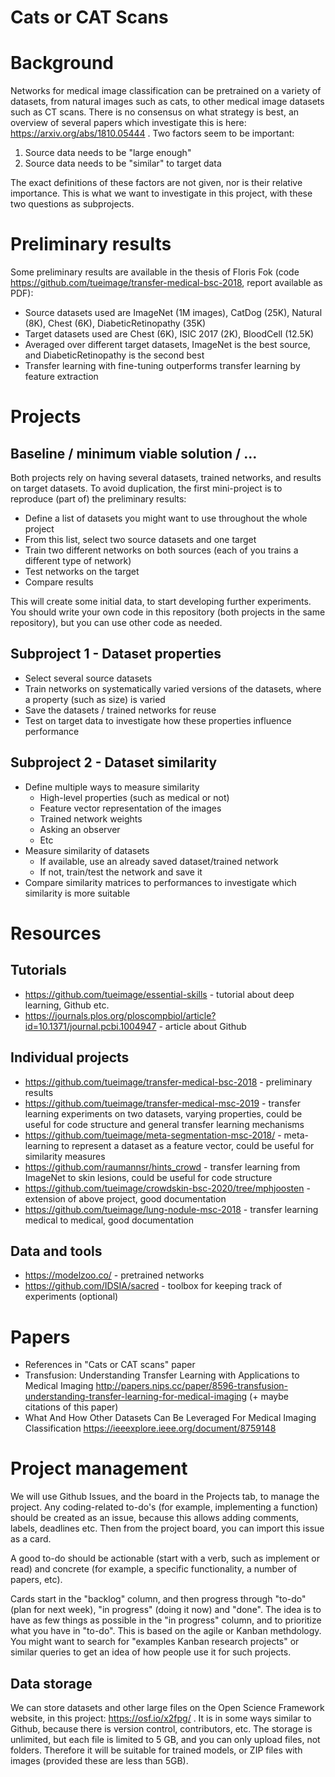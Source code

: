 # Cats or CAT Scans 



# Background

Networks for medical image classification can be pretrained on a variety of datasets, from natural images such as cats, to other medical image datasets such as CT scans. There is no consensus on what strategy is best, an overview of several papers which investigate this is here: https://arxiv.org/abs/1810.05444 . 
Two factors seem to be important:

1) Source data needs to be "large enough" 
2) Source data needs to be "similar" to target data

The exact definitions of these factors are not given, nor is their relative importance. This is what we want to investigate in this project, with these two questions as subprojects.  

# Preliminary results

Some preliminary results are available in the thesis of Floris Fok (code https://github.com/tueimage/transfer-medical-bsc-2018, report available as PDF):
* Source datasets used are ImageNet (1M images), CatDog (25K), Natural (8K), Chest (6K), DiabeticRetinopathy (35K) 
* Target datasets used are Chest (6K), ISIC 2017 (2K), BloodCell (12.5K)
* Averaged over different target datasets, ImageNet is the best source, and DiabeticRetinopathy is the second best 
* Transfer learning with fine-tuning outperforms transfer learning by feature extraction 


# Projects

## Baseline / minimum viable solution / ...  
Both projects rely on having several datasets, trained networks, and results on target datasets. To avoid duplication, the first mini-project is to reproduce (part of) the preliminary results:

* Define a list of datasets you might want to use throughout the whole project
* From this list, select two source datasets and one target
* Train two different networks on both sources (each of you trains a different type of network) 
* Test networks on the target
* Compare results 

This will create some initial data, to start developing further experiments. You should write your own code in this repository (both projects in the same repository), but you can use other code as needed. 


## Subproject 1 - Dataset properties 
* Select several source datasets 
* Train networks on systematically varied versions of the datasets, where a property (such as size) is varied
* Save the datasets / trained networks for reuse
* Test on target data to investigate how these properties influence performance


## Subproject 2 - Dataset similarity
* Define multiple ways to measure similarity
    * High-level properties (such as medical or not) 
    * Feature vector representation of the images
    * Trained network weights
    * Asking an observer
    * Etc
* Measure similarity of datasets 
    * If available, use an already saved dataset/trained network
    * If not, train/test the network and save it
* Compare similarity matrices to performances to investigate which similarity is more suitable




# Resources


## Tutorials
* https://github.com/tueimage/essential-skills - tutorial about deep learning, Github etc. 
* https://journals.plos.org/ploscompbiol/article?id=10.1371/journal.pcbi.1004947 - article about Github

## Individual projects
* https://github.com/tueimage/transfer-medical-bsc-2018 - preliminary results
* https://github.com/tueimage/transfer-medical-msc-2019 - transfer learning experiments on two datasets, varying properties, could be useful for code structure and general transfer learning mechanisms 
* https://github.com/tueimage/meta-segmentation-msc-2018/ - meta-learning to represent a dataset as a feature vector, could be useful for similarity measures 
* https://github.com/raumannsr/hints_crowd - transfer learning from ImageNet to skin lesions, could be useful for code structure
* https://github.com/tueimage/crowdskin-bsc-2020/tree/mphjoosten - extension of above project, good documentation
* https://github.com/tueimage/lung-nodule-msc-2018 - transfer learning medical to medical, good documentation


## Data and tools 

* https://modelzoo.co/ - pretrained networks
* https://github.com/IDSIA/sacred - toolbox for keeping track of experiments (optional) 

# Papers

* References in "Cats or CAT scans" paper
* Transfusion: Understanding Transfer Learning with Applications to Medical Imaging http://papers.nips.cc/paper/8596-transfusion-understanding-transfer-learning-for-medical-imaging (+ maybe citations of this paper)
* What And How Other Datasets Can Be Leveraged For Medical Imaging Classification https://ieeexplore.ieee.org/document/8759148


# Project management

We will use Github Issues, and the board in the Projects tab, to manage the project. Any coding-related to-do's (for example, implementing a function) should be created as an issue, because this allows adding comments, labels, deadlines etc. Then from the project board, you can import this issue as a card. 

A good to-do should be actionable (start with a verb, such as implement or read) and concrete (for example, a specific functionality, a number of papers, etc). 

Cards start in the "backlog" column, and then progress through "to-do" (plan for next week), "in progress" (doing it now) and "done". The idea is to have as few things as possible in the "in progress" column, and to prioritize what you have in "to-do". This is based on the agile or Kanban methdology. You might want to search for "examples Kanban research projects" or similar queries to get an idea of how people use it for such projects. 

## Data storage

We can store datasets and other large files on the Open Science Framework website, in this project: https://osf.io/x2fpg/ . It is in some ways similar to Github, because there is version control, contributors, etc. The storage is unlimited, but each file is limited to 5 GB, and you can only upload files, not folders. Therefore it will be suitable for trained models, or ZIP files with images (provided these are less than 5GB). 



